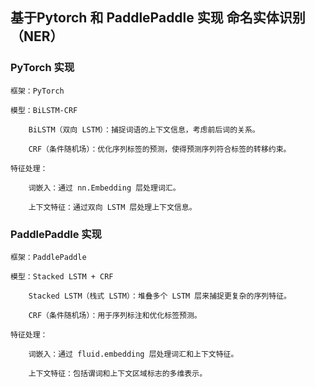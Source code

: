 ## 基于Pytorch 和 PaddlePaddle 实现 命名实体识别（NER）
### PyTorch 实现
    框架：PyTorch
    
    模型：BiLSTM-CRF
    
        BiLSTM（双向 LSTM）：捕捉词语的上下文信息，考虑前后词的关系。
        
        CRF（条件随机场）：优化序列标签的预测，使得预测序列符合标签的转移约束。
        
    特征处理：
    
        词嵌入：通过 nn.Embedding 层处理词汇。
        
        上下文特征：通过双向 LSTM 层处理上下文信息。
### PaddlePaddle 实现
    框架：PaddlePaddle
    
    模型：Stacked LSTM + CRF
    
        Stacked LSTM（栈式 LSTM）：堆叠多个 LSTM 层来捕捉更复杂的序列特征。
        
        CRF（条件随机场）：用于序列标注和优化标签预测。
        
    特征处理：
    
        词嵌入：通过 fluid.embedding 层处理词汇和上下文特征。
        
        上下文特征：包括谓词和上下文区域标志的多维表示。
        
    
